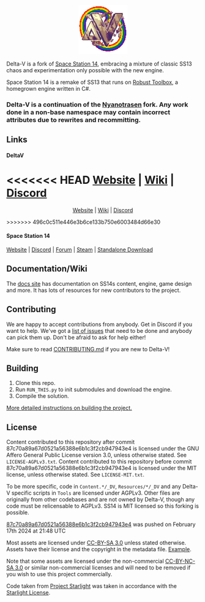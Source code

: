 <p align="center"> <img alt="Space Station 14 Delta-V Logo" width="128" height="128" src="https://raw.githubusercontent.com/DeltaV-Station/Delta-v/master/Resources/Textures/Logo/logo.png" /></p>
<!---<p align="center"> <img alt="Space Station 14 Delta-V Banner" width="512" height="126" src="https://raw.githubusercontent.com/DeltaV-Station/Delta-v/master/Resources/Textures/Logo/banner.png" /></p>-->

Delta-V is a fork of [Space Station 14](https://github.com/space-wizards/space-station-14), embracing a mixture of classic SS13 chaos and experimentation only possible with the new engine.

Space Station 14 is a remake of SS13 that runs on [Robust Toolbox](https://github.com/space-wizards/RobustToolbox), a homegrown engine written in C#.

### Delta-V is a continuation of the [Nyanotrasen](https://www.nyanotrasen.moe/) fork. Any work done in a non-base namespace may contain incorrect attributes due to rewrites and recommitting.

## Links

#### DeltaV
<<<<<<< HEAD
[Website](https://deltav.gay/) | [Wiki](https://wiki.deltav.gay/view/Main_Page) | [Discord](https://discord.gg/deltav)
=======
<div class="header" align="center">

[Website](https://deltav.gay/) | [Wiki](https://wiki.deltav.gay/view/Main_Page) | [Discord](https://discord.gg/deltav)

</div>
>>>>>>> 496c0c511e446e3b6ce133b750e6003484d66e30

#### Space Station 14

[Website](https://spacestation14.io/) | [Discord](https://discord.ss14.io/) | [Forum](https://forum.spacestation14.io/) | [Steam](https://store.steampowered.com/app/1255460/Space_Station_14/) | [Standalone Download](https://spacestation14.io/about/nightlies/)

## Documentation/Wiki

The [docs site](https://docs.spacestation14.io/) has documentation on SS14s content, engine, game design and more. It has lots of resources for new contributors to the project.

## Contributing

We are happy to accept contributions from anybody. Get in Discord if you want to help. We've got a [list of issues](https://github.com/DeltaV-Station/Delta-v/issues) that need to be done and anybody can pick them up. Don't be afraid to ask for help either!

Make sure to read [CONTRIBUTING.md](/CONTRIBUTING.md) if you are new to Delta-V!

## Building

1. Clone this repo.
2. Run `RUN_THIS.py` to init submodules and download the engine.
3. Compile the solution.

[More detailed instructions on building the project.](https://docs.spacestation14.com/en/general-development/setup.html)

## License

Content contributed to this repository after commit 87c70a89a67d0521a56388e6b1c3f2cb947943e4 is licensed under the GNU Affero General Public License version 3.0, unless otherwise stated. See `LICENSE-AGPLv3.txt`.
Content contributed to this repository before commit 87c70a89a67d0521a56388e6b1c3f2cb947943e4 is licensed under the MIT license, unless otherwise stated. See `LICENSE-MIT.txt`.

To be more specific, code in `Content.*/_DV`, `Resources/*/_DV` and any Delta-V specific scripts in `Tools` are licensed under AGPLv3. Other files are originally from other codebases and are not owned by Delta-V, though any code must be relicensable to AGPLv3. SS14 is MIT licensed so this forking is possible.

[87c70a89a67d0521a56388e6b1c3f2cb947943e4](https://github.com/DeltaV-Station/Delta-v/commit/87c70a89a67d0521a56388e6b1c3f2cb947943e4) was pushed on February 17th 2024 at 21:48 UTC

Most assets are licensed under [CC-BY-SA 3.0](https://creativecommons.org/licenses/by-sa/3.0/) unless stated otherwise. Assets have their license and the copyright in the metadata file. [Example](https://github.com/DeltaV-Station/Delta-v/blob/master/Resources/Textures/Objects/Tools/crowbar.rsi/meta.json).

Note that some assets are licensed under the non-commercial [CC-BY-NC-SA 3.0](https://creativecommons.org/licenses/by-nc-sa/3.0/) or similar non-commercial licenses and will need to be removed if you wish to use this project commercially.

Code taken from [Project Starlight](https://github.com/ss14Starlight/space-station-14) was taken in accordance with the [Starlight License](./LICENSE-Starlight.txt).
